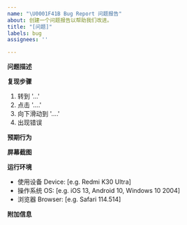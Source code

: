 ```yaml
---
name: "\U0001F41B Bug Report 问题报告"
about: 创建一个问题报告以帮助我们改进。
title: "[问题]"
labels: bug
assignees: ''

---
```


**问题描述**
<!--简明准确地描述你所遇到的问题。-->

**复现步骤**
<!--复现问题的步骤。-->
1. 转到 '...'
2. 点击 '....'
3. 向下滑动到 '....'
4. 出现错误

**预期行为**
<!--简明准确地描述你所预期的行为。-->

**屏幕截图**
<!--若可用，添加屏幕截图来帮助你解释问题。-->

**运行环境**
 - 使用设备 Device: [e.g. Redmi K30 Ultra]
 - 操作系统 OS: [e.g. iOS 13, Android 10, Windows 10 2004]
 - 浏览器 Browser: [e.g. Safari 114.514]

**附加信息**
<!--提供关于问题的任何其他信息。-->
